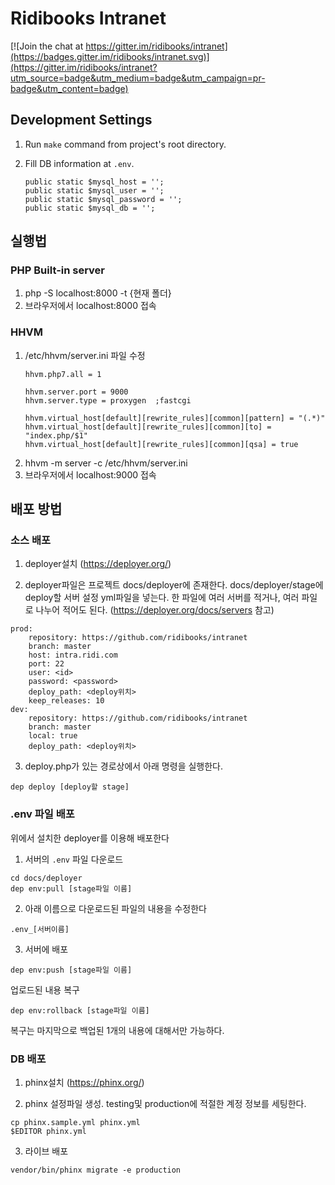 # Ridibooks Intranet
[![Join the chat at https://gitter.im/ridibooks/intranet](https://badges.gitter.im/ridibooks/intranet.svg)](https://gitter.im/ridibooks/intranet?utm_source=badge&utm_medium=badge&utm_campaign=pr-badge&utm_content=badge)

## Development Settings
1. Run `make` command from project's root directory.

2. Fill DB information at `.env`.
    ```
    public static $mysql_host = '';
    public static $mysql_user = '';
    public static $mysql_password = '';
    public static $mysql_db = '';
    ```

## 실행법

### PHP Built-in server
 
1. php -S localhost:8000 -t {현재 폴더}
2. 브라우저에서 localhost:8000 접속


### HHVM

1. /etc/hhvm/server.ini 파일 수정
    ```
    hhvm.php7.all = 1
    
    hhvm.server.port = 9000
    hhvm.server.type = proxygen  ;fastcgi
    
    hhvm.virtual_host[default][rewrite_rules][common][pattern] = "(.*)"
    hhvm.virtual_host[default][rewrite_rules][common][to] = "index.php/$1"
    hhvm.virtual_host[default][rewrite_rules][common][qsa] = true
    ```
2. hhvm -m server -c /etc/hhvm/server.ini
3. 브라우저에서 localhost:9000 접속


## 배포 방법

### 소스 배포

1. deployer설치 (https://deployer.org/)

2. deployer파일은 프로젝트 docs/deployer에 존재한다.
docs/deployer/stage에 deploy할 서버 설정 yml파일을 넣는다.
한 파일에 여러 서버를 적거나, 여러 파일로 나누어 적어도 된다.
(https://deployer.org/docs/servers 참고)

```
prod:
    repository: https://github.com/ridibooks/intranet
    branch: master
    host: intra.ridi.com
    port: 22
    user: <id>
    password: <password>
    deploy_path: <deploy위치>
    keep_releases: 10
dev:
    repository: https://github.com/ridibooks/intranet
    branch: master
    local: true
    deploy_path: <deploy위치>
```

3. deploy.php가 있는 경로상에서 아래 명령을 실행한다.

```
dep deploy [deploy할 stage]
```

### .env 파일 배포

위에서 설치한 deployer를 이용해 배포한다

1. 서버의 `.env` 파일 다운로드

```
cd docs/deployer
dep env:pull [stage파일 이름]
```

2. 아래 이름으로 다운로드된 파일의 내용을 수정한다

```
.env_[서버이름]
```

3. 서버에 배포

```
dep env:push [stage파일 이름]
```

업로드된 내용 복구

```
dep env:rollback [stage파일 이름]
```

복구는 마지막으로 백업된 1개의 내용에 대해서만 가능하다.

### DB 배포

1. phinx설치 (https://phinx.org/)

2. phinx 설정파일 생성. testing및 production에 적절한 계정 정보를 세팅한다.

```
cp phinx.sample.yml phinx.yml
$EDITOR phinx.yml
```

3. 라이브 배포

```
vendor/bin/phinx migrate -e production
```
